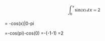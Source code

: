 <div style="text-align:center">
    <img src="integral.gif" />
</div>

= -cos(x)|0-pi

=-cos(pi)-cos(0)
=-(-1-1)
=2

